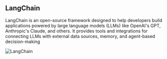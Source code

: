 ## LangChain

LangChain is an open-source framework designed to help developers build applications powered by large language models (LLMs) like OpenAI's GPT, Anthropic's Claude, and others. It provides tools and integrations for connecting LLMs with external data sources, memory, and agent-based decision-making

![LangChain](https://github.com/user-attachments/assets/79779c02-37ec-4fc9-a5a7-dc3c7689fc03)
